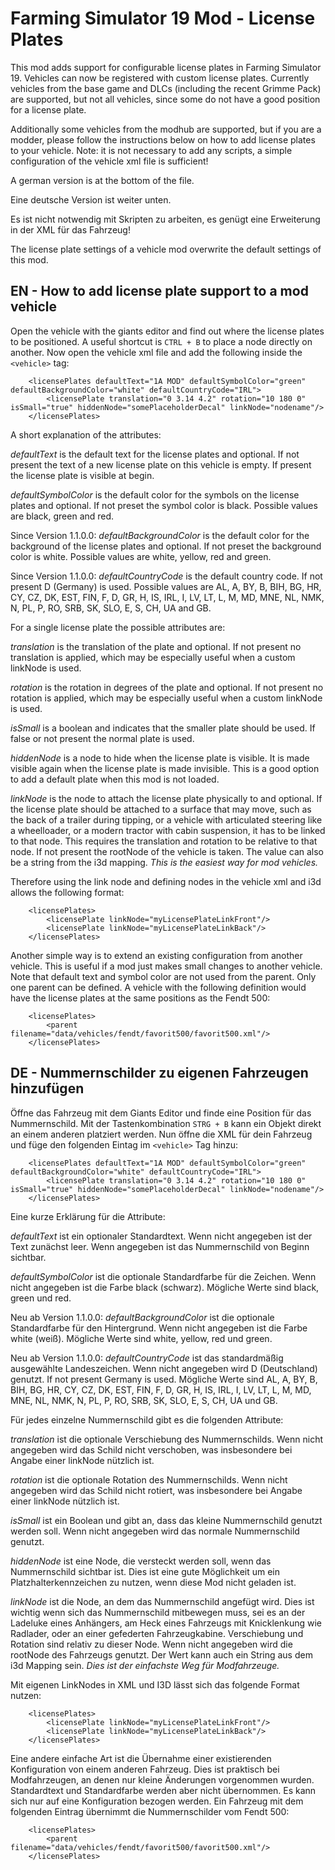 # Farming Simulator 19 Mod - License Plates

This mod adds support for configurable license plates in Farming Simulator 19.
Vehicles can now be registered with custom license plates.
Currently vehicles from the base game and DLCs (including the recent Grimme Pack) are supported,
but not all vehicles, since some do not have a good position for a license plate.

Additionally some vehicles from the modhub are supported,
but if you are a modder,
please follow the instructions below on how to add license plates to your vehicle.
Note: it is not necessary to add any scripts,
a simple configuration of the vehicle xml file is sufficient!

A german version is at the bottom of the file.

Eine deutsche Version ist weiter unten.

Es ist nicht notwendig mit Skripten zu arbeiten,
es genügt eine Erweiterung in der XML für das Fahrzeug!

The license plate settings of a vehicle mod overwrite the default settings of this mod.

## EN - How to add license plate support to a mod vehicle

Open the vehicle with the giants editor and find out where the license plates to be positioned.
A useful shortcut is `CTRL + B` to place a node directly on another.
Now open the vehicle xml file and add the following inside the `<vehicle>` tag:

```
	<licensePlates defaultText="1A MOD" defaultSymbolColor="green" defaultBackgroundColor="white" defaultCountryCode="IRL">
		<licensePlate translation="0 3.14 4.2" rotation="10 180 0" isSmall="true" hiddenNode="somePlaceholderDecal" linkNode="nodename"/>
	</licensePlates>

```

A short explanation of the attributes:

*defaultText* is the default text for the license plates and optional.
If not present the text of a new license plate on this vehicle is empty.
If present the license plate is visible at begin.

*defaultSymbolColor* is the default color for the symbols on the license plates and optional.
If not preset the symbol color is black.
Possible values are black, green and red.

Since Version 1.1.0.0: *defaultBackgroundColor* is the default color for the background of the license plates and optional.
If not preset the background color is white.
Possible values are white, yellow, red and green.

Since Version 1.1.0.0: *defaultCountryCode* is the default country code.
If not present D (Germany) is used.
Possible values are AL, A, BY, B, BIH, BG, HR, CY, CZ, DK, EST, FIN, F, D, GR, H, IS, IRL, I, LV, LT, L, M, MD, MNE, NL, NMK, N, PL, P, RO, SRB, SK, SLO, E, S, CH, UA and GB.

For a single license plate the possible attributes are:

*translation* is the translation of the plate and optional.
If not present no translation is applied,
which may be especially useful when a custom linkNode is used.

*rotation* is the rotation in degrees of the plate and optional.
If not present no rotation is applied,
which may be especially useful when a custom linkNode is used.

*isSmall* is a boolean and indicates that the smaller plate should be used.
If false or not present the normal plate is used.

*hiddenNode* is a node to hide when the license plate is visible.
It is made visible again when the license plate is made invisible.
This is a good option to add a default plate when this mod is not loaded.

*linkNode* is the node to attach the license plate physically to and optional.
If the license plate should be attached to a surface that may move,
such as the back of a trailer during tipping,
or a vehicle with articulated steering like a wheelloader,
or a modern tractor with cabin suspension,
it has to be linked to that node.
This requires the translation and rotation to be relative to that node.
If not present the rootNode of the vehicle is taken.
The value can also be a string from the i3d mapping.
*This is the easiest way for mod vehicles.*

Therefore using the link node and defining nodes in the vehicle xml and i3d allows the following format:

```
	<licensePlates>
		<licensePlate linkNode="myLicensePlateLinkFront"/>
		<licensePlate linkNode="myLicensePlateLinkBack"/>
	</licensePlates>

```

Another simple way is to extend an existing configuration from another vehicle.
This is useful if a mod just makes small changes to another vehicle.
Note that default text and symbol color are not used from the parent.
Only one parent can be defined.
A vehicle with the following definition would have the license plates at the same positions as the Fendt 500:

```
	<licensePlates>
		<parent filename="data/vehicles/fendt/favorit500/favorit500.xml"/>
	</licensePlates>

```

## DE - Nummernschilder zu eigenen Fahrzeugen hinzufügen

Öffne das Fahrzeug mit dem Giants Editor und finde eine Position für das Nummernschild.
Mit der Tastenkombination `STRG + B` kann ein Objekt direkt an einem anderen platziert werden.
Nun öffne die XML für dein Fahrzeug und füge den folgenden Eintag im `<vehicle>` Tag hinzu:

```
	<licensePlates defaultText="1A MOD" defaultSymbolColor="green" defaultBackgroundColor="white" defaultCountryCode="IRL">
		<licensePlate translation="0 3.14 4.2" rotation="10 180 0" isSmall="true" hiddenNode="somePlaceholderDecal" linkNode="nodename"/>
	</licensePlates>

```
Eine kurze Erklärung für die Attribute:

*defaultText* ist ein optionaler Standardtext.
Wenn nicht angegeben ist der Text zunächst leer.
Wenn angegeben ist das Nummernschild von Beginn sichtbar.

*defaultSymbolColor* ist die optionale Standardfarbe für die Zeichen.
Wenn nicht angegeben ist die Farbe black (schwarz).
Mögliche Werte sind black, green und red.

Neu ab Version 1.1.0.0: *defaultBackgroundColor* ist die optionale Standardfarbe für den Hintergrund.
Wenn nicht angegeben ist die Farbe white (weiß).
Mögliche Werte sind white, yellow, red und green.

Neu ab Version 1.1.0.0: *defaultCountryCode* ist das standardmäßig ausgewählte Landeszeichen.
Wenn nicht angegeben wird D (Deutschland) genutzt.
If not present Germany is used.
Mögliche Werte sind AL, A, BY, B, BIH, BG, HR, CY, CZ, DK, EST, FIN, F, D, GR, H, IS, IRL, I, LV, LT, L, M, MD, MNE, NL, NMK, N, PL, P, RO, SRB, SK, SLO, E, S, CH, UA und GB.

Für jedes einzelne Nummernschild gibt es die folgenden Attribute:

*translation* ist die optionale Verschiebung des Nummernschilds.
Wenn nicht angegeben wird das Schild nicht verschoben,
was insbesondere bei Angabe einer linkNode nützlich ist.

*rotation* ist die optionale Rotation des Nummernschilds.
Wenn nicht angegeben wird das Schild nicht rotiert,
was insbesondere bei Angabe einer linkNode nützlich ist.


*isSmall* ist ein Boolean und gibt an,
dass das kleine Nummernschild genutzt werden soll.
Wenn nicht angegeben wird das normale Nummernschild genutzt.

*hiddenNode* ist eine Node,
die versteckt werden soll,
wenn das Nummernschild sichtbar ist.
Dies ist eine gute Möglichkeit um ein Platzhalterkennzeichen zu nutzen,
wenn diese Mod nicht geladen ist.

*linkNode* ist die Node,
an dem das Nummernschild angefügt wird.
Dies ist wichtig wenn sich das Nummernschild mitbewegen muss,
sei es an der Ladeluke eines Anhängers,
am Heck eines Fahrzeugs mit Knicklenkung wie Radlader,
oder an einer gefederten Fahrzeugkabine.
Verschiebung und Rotation sind relativ zu dieser Node.
Wenn nicht angegeben wird die rootNode des Fahrzeugs genutzt.
Der Wert kann auch ein String aus dem i3d Mapping sein.
*Dies ist der einfachste Weg für Modfahrzeuge.*

Mit eigenen LinkNodes in XML und I3D lässt sich das folgende Format nutzen:

```
	<licensePlates>
		<licensePlate linkNode="myLicensePlateLinkFront"/>
		<licensePlate linkNode="myLicensePlateLinkBack"/>
	</licensePlates>

```

Eine andere einfache Art ist die Übernahme einer existierenden Konfiguration von einem anderen Fahrzeug.
Dies ist praktisch bei Modfahrzeugen,
an denen nur kleine Änderungen vorgenommen wurden.
Standardtext und Standardfarbe werden aber nicht übernommen.
Es kann sich nur auf eine Konfiguration bezogen werden.
Ein Fahrzeug mit dem folgenden Eintrag übernimmt die Nummernschilder vom Fendt 500:

```
	<licensePlates>
		<parent filename="data/vehicles/fendt/favorit500/favorit500.xml"/>
	</licensePlates>

```

